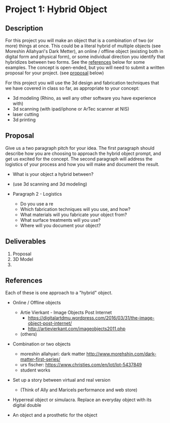 # Project 1: Hybrid Object
## Description

For this project you will make an object that is a combination of two (or more) things at once. This could be a literal hybrid of multiple objects (see Moreshin Allahyari's Dark Metter), an online / offline object (existing both in digital form and physical form), or some individual direction you identify that hybridizes between two forms. See the [references](#references) below for some examples. The concept is open-ended, but you will need to submit a written proposal for your project. (see [proposal](#proposal) below)

For this project you will use the 3d design and fabrication techniques that we have covered in class so far, as appropriate to your concept:
- 3d modeling (Rhino, as well any other software you have experience with)
- 3d scanning (with ipad/iphone or ArTec scanner at NIS)
- laser cutting
- 3d printing



## Proposal
Give us a two paragraph pitch for your idea. The first paragraph should describe how you are choosing to approach the hybrid object prompt, and get us excited for the concept. The second paragraph will address the logistics of your process and how you will make and document the result.

- What is your object a hybrid between?
- (use 3d scanning and 3d modeling)

- Paragraph 2 - Logistics
  - Do you use a re
  - Which fabrication techniques will you use, and how? 
  - What materials will you fabricate your object from?
  - What surface treatments will you use? 
  - Where will you document your object?

## Deliverables

1. Proposal
2. 3D Model
3. 
## References

Each of these is one approach to a "hybrid" object. 

- Online / Offline objects
  - Artie Vierkant - Image Objects Post Internet
    - https://digitalartdmu.wordpress.com/2016/03/31/the-image-object-post-internet/
    - http://artievierkant.com/imageobjects2011.php
  - (others)
		
- Combination or two objects
  - moreshin allahyari: dark matter http://www.morehshin.com/dark-matter-first-series/
  - urs fischer: https://www.christies.com/en/lot/lot-5437849
  - student works

- Set up a story between virtual and real version
  - (Think of Ally and Maricels performance and web store)
- Hyperreal object or simulacra. Replace an everyday object with its digital double
- An object and a prosthetic for the object
